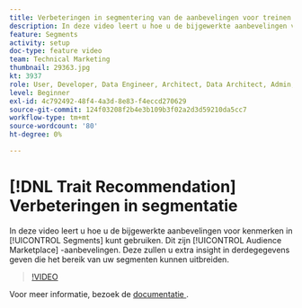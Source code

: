```yaml
---
title: Verbeteringen in segmentering van de aanbevelingen voor treinen
description: In deze video leert u hoe u de bijgewerkte aanbevelingen voor kenmerken in Segmenten kunt gebruiken. Dit zijn Audience Marketplace-aanbevelingen. Verkrijg extra insight in derdegegevens die het bereik van uw segmenten kunnen uitbreiden.
feature: Segments
activity: setup
doc-type: feature video
team: Technical Marketing
thumbnail: 29363.jpg
kt: 3937
role: User, Developer, Data Engineer, Architect, Data Architect, Admin, Leader
level: Beginner
exl-id: 4c792492-48f4-4a3d-8e83-f4eccd270629
source-git-commit: 124f03208f2b4e3b109b3f02a2d3d59210da5cc7
workflow-type: tm+mt
source-wordcount: '80'
ht-degree: 0%

---
```


# [!DNL Trait Recommendation] Verbeteringen in segmentatie

In deze video leert u hoe u de bijgewerkte aanbevelingen voor kenmerken in [!UICONTROL Segments] kunt gebruiken. Dit zijn [!UICONTROL Audience Marketplace] -aanbevelingen. Deze zullen u extra insight in derdegegevens geven die het bereik van uw segmenten kunnen uitbreiden.

>[!VIDEO](https://video.tv.adobe.com/v/29363/?quality=12)

Voor meer informatie, bezoek de [ documentatie ](https://experienceleague.adobe.com/docs/audience-manager/user-guide/features/segments/trait-recommendations.html).
